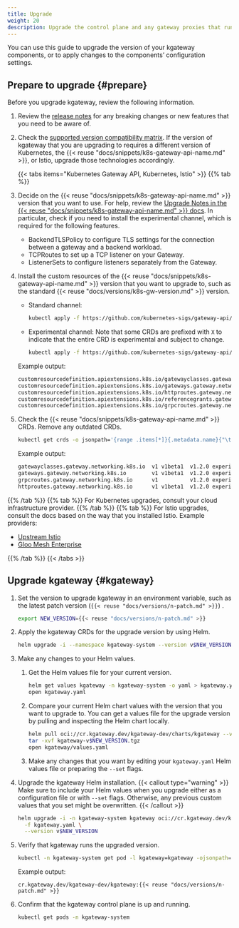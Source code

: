 ```yaml
---
title: Upgrade
weight: 20
description: Upgrade the control plane and any gateway proxies that run in your cluster. 
---
```


You can use this guide to upgrade the version of your kgateway components, or to apply changes to the components’ configuration settings.

<!-- TODO upgrade guide when we have a minor version
## Considerations
Consider the following rules before you plan your kgateway upgrade.

### Testing upgrades

During the upgrade, pods that run the new version of the control plane and proxies are created. Then, the old pods are terminated. Because zero downtime is not guaranteed, try testing the upgrade in a staging environment before upgrading your production environment.

### Patch and minor versions

**Patch version upgrades**: </br>
- You can skip patch versions within the same minor release. For example, you can upgrade from version {{< reuse "docs/versions/short.md" >}}.0 to {{< reuse "docs/versions/n-patch.md" >}} directly, and skip the patch versions in between.

**Minor version upgrades**: </br>
- Before you upgrade the minor version, always upgrade your _current_ minor version to the latest patch. This ensures that your current environment is up-to-date with any bug fixes or security patches before you begin the minor version upgrade process.
- Always upgrade to the latest patch version of the target minor release. Do not upgrade to a lower patch version, such as {{< reuse "docs/versions/short.md" >}}.0, {{< reuse "docs/versions/short.md" >}}.1, and so on.
- Do not skip minor versions during your upgrade. Upgrade minor release versions one at a time. 

## Step 1: Prepare to upgrade

1. **Minor version upgrades**: Before you upgrade to a new minor version, first upgrade your _current_ minor version to the latest patch.
   1. Find the latest patch of your minor version by checking the [release changelog](https://github.com/kgateway-dev/kgateway/releases).
   2. Follow this upgrade guide to upgrade to the latest patch for your current minor version.
   3. Then, you can repeat the steps in this guide to upgrade to the latest patch of the next minor version.

2. Check that your underlying infrastructure platform, such as Kubernetes, and other dependencies run supported versions for the kgateway version that you want to upgrade to.
   1. Review the [supported versions](/docs/reference/versions/) for dependencies such as Kubernetes, Istio, Helm, and more.
   2. Compare the supported version against the versions that you currently use. 
   3. If necessary, upgrade your dependencies, such as consulting your cluster infrastructure provider to upgrade the version of Kubernetes that your cluster runs.

3. Set the version to upgrade kgateway to in an environment variable, such as the latest patch version (`{{< reuse "docs/versions/n-patch.md" >}}`) .
   ```sh
   export NEW_VERSION={{< reuse "docs/versions/n-patch.md" >}}
   ```

## Step 2: Upgrade the CLI

1. Upgrade `{{< reuse "docs/snippets/cli-name.md" >}}` to the new version. Note that this command only updates the CLI binary version, and does not upgrade your kgateway installation.
   ```shell
   {{< reuse "docs/snippets/cli-name.md" >}} upgrade --release v${NEW_VERSION}
   ```

2. Verify that the **client** version matches the version you installed.
   ```shell
   {{< reuse "docs/snippets/cli-name.md" >}} version
   ```

   Example output:
   ```json
   {
   "client": {
     "version": "{{< reuse "docs/versions/n-patch.md" >}}"
   },
   ```

## Step 3: Upgrade kgateway

-->

## Prepare to upgrade {#prepare}

Before you upgrade kgateway, review the following information.

1. Review the [release notes](https://github.com/kgateway-dev/kgateway/releases) for any breaking changes or new features that you need to be aware of.

2. Check the [supported version compatibility matrix](/docs/reference/versions/#supported-versions). If the version of kgateway that you are upgrading to requires a different version of Kubernetes, the {{< reuse "docs/snippets/k8s-gateway-api-name.md" >}}, or Istio, upgrade those technologies accordingly.

   {{< tabs items="Kubernetes Gateway API, Kubernetes, Istio" >}}
{{% tab %}}
1. Decide on the {{< reuse "docs/snippets/k8s-gateway-api-name.md" >}} version that you want to use. For help, review the [Upgrade Notes in the {{< reuse "docs/snippets/k8s-gateway-api-name.md" >}} docs](https://gateway-api.sigs.k8s.io/guides/#v12-upgrade-notes). In particular, check if you need to install the experimental channel, which is required for the following features.
   
   * BackendTLSPolicy to configure TLS settings for the connection between a gateway and a backend workload.
   * TCPRoutes to set up a TCP listener on your Gateway.
   * ListenerSets to configure listeners separately from the Gateway.

2. Install the custom resources of the {{< reuse "docs/snippets/k8s-gateway-api-name.md" >}} version that you want to upgrade to, such as the standard {{< reuse "docs/versions/k8s-gw-version.md" >}} version.
   
   * Standard channel:
     
     ```sh
     kubectl apply -f https://github.com/kubernetes-sigs/gateway-api/releases/download/v{{< reuse "docs/versions/k8s-gw-version.md" >}}/standard-install.yaml
     ```
   
   * Experimental channel: Note that some CRDs are prefixed with `X` to indicate that the entire CRD is experimental and subject to change.
     
     ```sh
     kubectl apply -f https://github.com/kubernetes-sigs/gateway-api/releases/download/v{{< reuse "docs/versions/k8s-gw-version.md" >}}/experimental-install.yaml
     ```   

   Example output: 
   
   ```txt
   customresourcedefinition.apiextensions.k8s.io/gatewayclasses.gateway.networking.k8s.io created
   customresourcedefinition.apiextensions.k8s.io/gateways.gateway.networking.k8s.io created
   customresourcedefinition.apiextensions.k8s.io/httproutes.gateway.networking.k8s.io created
   customresourcedefinition.apiextensions.k8s.io/referencegrants.gateway.networking.k8s.io created
   customresourcedefinition.apiextensions.k8s.io/grpcroutes.gateway.networking.k8s.io created
   ```

3. Check the {{< reuse "docs/snippets/k8s-gateway-api-name.md" >}} CRDs. Remove any outdated CRDs.

   ```sh
   kubectl get crds -o jsonpath='{range .items[*]}{.metadata.name}{"\t"}{.spec.versions[*].name}{"\t"}{.metadata.annotations.gateway\.networking\.k8s\.io/bundle-version}{"\t"}{.metadata.annotations.gateway\.networking\.k8s\.io/channel}{"\n"}{end}' | grep gateway.networking.k8s.io
   ```

   Example output:
   
   ```txt
   gatewayclasses.gateway.networking.k8s.io  v1 v1beta1  v1.2.0	experimental
   gateways.gateway.networking.k8s.io        v1 v1beta1  v1.2.0	experimental
   grpcroutes.gateway.networking.k8s.io      v1          v1.2.0	experimental
   httproutes.gateway.networking.k8s.io      v1 v1beta1  v1.2.0	experimental
   ```
{{% /tab %}}
{{% tab %}}
For Kubernetes upgrades, consult your cloud infrastructure provider.
{{% /tab %}}
{{% tab %}}
For Istio upgrades, consult the docs based on the way that you installed Istio. Example providers:

* [Upstream Istio](https://istio.io/latest/docs/setup/upgrade/)
* [Gloo Mesh Enterprise](https://docs.solo.io/gloo-mesh-enterprise/latest/istio/upgrade/)

{{% /tab %}}
   {{< /tabs >}}

## Upgrade kgateway {#kgateway}

1. Set the version to upgrade kgateway in an environment variable, such as the latest patch version (`{{< reuse "docs/versions/n-patch.md" >}}`) .
   
   ```sh
   export NEW_VERSION={{< reuse "docs/versions/n-patch.md" >}}
   ```

2. Apply the kgateway CRDs for the upgrade version by using Helm.

   ```sh
   helm upgrade -i --namespace kgateway-system --version v$NEW_VERSION kgateway-crds oci://cr.kgateway.dev/kgateway-dev/charts/kgateway-crds
   ```

3. Make any changes to your Helm values.
   
   1. Get the Helm values file for your current version.
      
      ```sh
      helm get values kgateway -n kgateway-system -o yaml > kgateway.yaml
      open kgateway.yaml
      ```

   2. Compare your current Helm chart values with the version that you want to upgrade to. You can get a values file for the upgrade version by pulling and inspecting the Helm chart locally.
      
      ```sh
      helm pull oci://cr.kgateway.dev/kgateway-dev/charts/kgateway --version v$NEW_VERSION
      tar -xvf kgateway-v$NEW_VERSION.tgz
      open kgateway/values.yaml
      ```

   3. Make any changes that you want by editing your `kgateway.yaml` Helm values file or preparing the `--set` flags.

4. Upgrade the kgateway Helm installation.
   {{< callout type="warning" >}}
   Make sure to include your Helm values when you upgrade either as a configuration file or with <code>--set</code> flags. Otherwise, any previous custom values that you set might be overwritten.
   {{< /callout >}}
   
   ```sh
   helm upgrade -i -n kgateway-system kgateway oci://cr.kgateway.dev/kgateway-dev/charts/kgateway \
     -f kgateway.yaml \
     --version v$NEW_VERSION
   ```
   
5. Verify that kgateway runs the upgraded version.
   
   ```sh
   kubectl -n kgateway-system get pod -l kgateway=kgateway -ojsonpath='{.items[0].spec.containers[0].image}'
   ```
   
   Example output:
   ```
   cr.kgateway.dev/kgateway-dev/kgateway:{{< reuse "docs/versions/n-patch.md" >}}
   ```

6. Confirm that the kgateway control plane is up and running. 
   
   ```sh
   kubectl get pods -n kgateway-system
   ```
